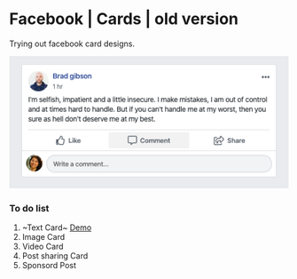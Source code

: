 # Facebook | Cards | old version

Trying out facebook card designs.

![Image description](assets/images/outcome.png)

### To do list
1. ~Text Card~ [Demo](https://bootsnipp.com/snippets/blMWA)
2. Image Card
3. Video Card
4. Post sharing Card
5. Sponsord Post
